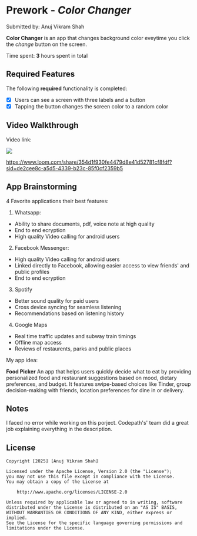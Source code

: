# Prework - *Color Changer*

Submitted by: Anuj Vikram Shah

**Color Changer** is an app that changes background color eveytime you click the *change* button on the screen.

Time spent: **3** hours spent in total

## Required Features

The following **required** functionality is completed:

- [x] Users can see a screen with three labels and a button
- [x] Tapping the button changes the screen color to a random color
 
## Video Walkthrough

Video link: <div>
    <a href="https://www.loom.com/share/354d1f930fe4479d8e41d52781cf8fdf">
    </a>
    <a href="https://www.loom.com/share/354d1f930fe4479d8e41d52781cf8fdf">
      <img style="max-width:300px;" src="https://cdn.loom.com/sessions/thumbnails/354d1f930fe4479d8e41d52781cf8fdf-3260046096f7aa2a-full-play.gif">
    </a>
  </div>

 https://www.loom.com/share/354d1f930fe4479d8e41d52781cf8fdf?sid=de2cee8c-a5d5-4339-b23c-85f0cf2359b5

## App Brainstorming 

4 Favorite applications their best features:

1) Whatsapp:
- Ability to share documents, pdf, voice note at high quality
- End to end ecryption
- High quality Video calling for android users

2) Facebook Messenger:
- High quality Video calling for android users
- Linked directly to Facebook, allowing easier access to view friends' and public profiles
- End to end ecryption

3) Spotify
- Better sound quality for paid users
- Cross device syncing for seamless listening
- Recommendations based on listening history

4) Google Maps
- Real time traffic updates and subway train timings
- Offline map access
- Reviews of restaurents, parks and public places

My app idea: 

**Food Picker** 
An app that helps users quickly decide what to eat by providing personalized food and restaurant suggestions based on mood, dietary preferences, and budget. It features swipe-based choices like Tinder, group decision-making with friends, location preferences for dine in or delivery.

## Notes

I faced no error while working on this porject. Codepath's' team did a great job explaining everything in the description.

## License

    Copyright [2025] [Anuj Vikram Shah]

    Licensed under the Apache License, Version 2.0 (the "License");
    you may not use this file except in compliance with the License.
    You may obtain a copy of the License at

        http://www.apache.org/licenses/LICENSE-2.0

    Unless required by applicable law or agreed to in writing, software
    distributed under the License is distributed on an "AS IS" BASIS,
    WITHOUT WARRANTIES OR CONDITIONS OF ANY KIND, either express or implied.
    See the License for the specific language governing permissions and
    limitations under the License.

